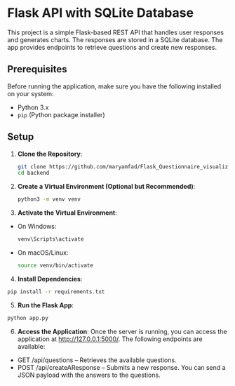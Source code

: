 # Flask API with SQLite Database

This project is a simple Flask-based REST API that handles user responses and generates charts. The responses are stored in a SQLite database. The app provides endpoints to retrieve questions and create new responses.

## Prerequisites

Before running the application, make sure you have the following installed on your system:

- Python 3.x
- `pip` (Python package installer)

## Setup

1. **Clone the Repository**:
   ```bash
   git clone https://github.com/maryamfad/Flask_Questionnaire_visualizer
   cd backend
   ```
2. **Create a Virtual Environment (Optional but Recommended)**:
   ```bash
   python3 -m venv venv
   ```
3. **Activate the Virtual Environment**:

* On Windows:
  ```bash
  venv\Scripts\activate

* On macOS/Linux:
  ```bash
  source venv/bin/activate

4. **Install Dependencies**:

```bash
pip install -r requirements.txt
```

5. **Run the Flask App**:
```bash
python app.py
```
6. **Access the Application**:
Once the server is running, you can access the application at http://127.0.0.1:5000/.
The following endpoints are available:

* GET /api/questions – Retrieves the available questions.
* POST /api/createAResponse – Submits a new response. You can send a JSON payload with the answers to the questions.

